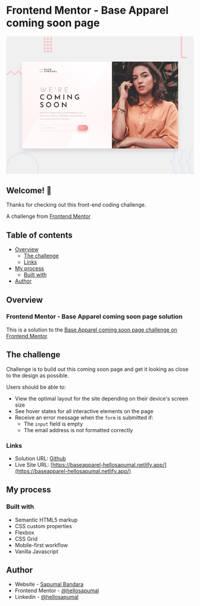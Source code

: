 # Frontend Mentor - Base Apparel coming soon page

![Design preview for the Base Apparel coming soon page coding challenge](./design/desktop-preview.jpg)

## Welcome! 👋

Thanks for checking out this front-end coding challenge.

A challenge from [Frontend Mentor](https://www.frontendmentor.io)

## Table of contents

- [Overview](#overview)
  - [The challenge](#the-challenge)
  - [Links](#links)
- [My process](#my-process)
  - [Built with](#built-with)
- [Author](#author)


## Overview

### Frontend Mentor - Base Apparel coming soon page solution

This is a solution to the [Base Apparel coming soon page challenge on Frontend Mentor](https://www.frontendmentor.io/challenges/base-apparel-coming-soon-page-5d46b47f8db8a7063f9331a0).

## The challenge

Challenge is to build out this coming soon page and get it looking as close to the design as possible.

Users should be able to:

- View the optimal layout for the site depending on their device's screen size
- See hover states for all interactive elements on the page
- Receive an error message when the `form` is submitted if:
  - The `input` field is empty
  - The email address is not formatted correctly


### Links

- Solution URL: [Github](https://github.com/hellosapumal/base-apperal-coming-soon-FM)
- Live Site URL: [https://baseapparel-hellosapumal.netlify.app/](https://baseapparel-hellosapumal.netlify.app/)

## My process

### Built with

- Semantic HTML5 markup
- CSS custom properties
- Flexbox
- CSS Grid
- Mobile-first workflow
- Vanilla Javascript


## Author

- Website - [Sapumal Bandara](https://hellosapumal.netlify.app/)
- Frontend Mentor - [@hellosapumal](https://www.frontendmentor.io/profile/hellosapumal)
- Linkedin - [@hellosapumal](https://www.linkedin.com/in/hellosapumal/)
